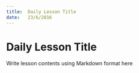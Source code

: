 ```yaml
---
title:  Daily Lesson Title
date:   23/6/2016
---
```


# Daily Lesson Title

Write lesson contents using Markdown format here